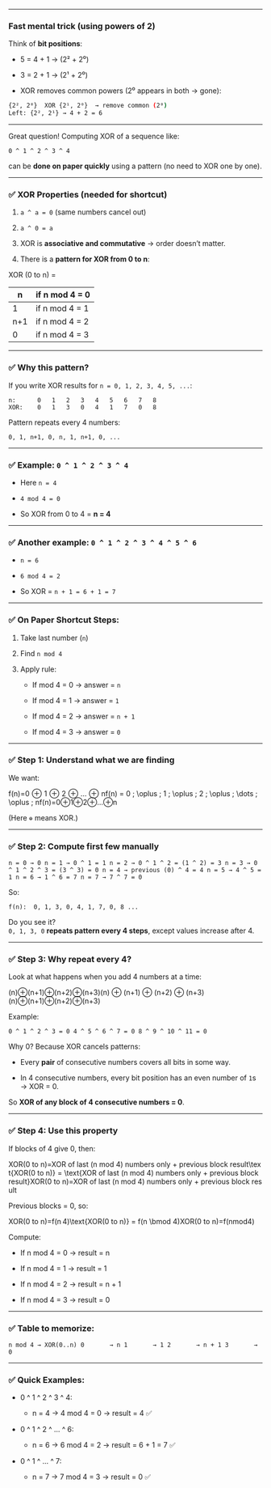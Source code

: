 
---

### **Fast mental trick (using powers of 2)**

Think of **bit positions**:

- 5 = 4 + 1 → (2² + 2⁰)
    
- 3 = 2 + 1 → (2¹ + 2⁰)
    
- XOR removes common powers (2⁰ appears in both → gone):
    
```sh
{2², 2⁰}  XOR {2¹, 2⁰}  → remove common (2⁰)
Left: {2², 2¹} → 4 + 2 = 6
```


---


Great question! Computing XOR of a sequence like:

`0 ^ 1 ^ 2 ^ 3 ^ 4`

can be **done on paper quickly** using a pattern (no need to XOR one by one).

---

### ✅ XOR Properties (needed for shortcut)

1. `a ^ a = 0` (same numbers cancel out)
    
2. `a ^ 0 = a`
    
3. XOR is **associative and commutative** → order doesn’t matter.
    
4. There is a **pattern for XOR from 0 to n**:
    


XOR (0 to n) = 

| n   | if n mod 4 = 0 |
| --- | -------------- |
| 1   | if n mod 4 = 1 |
| n+1 | if n mod 4 = 2 |
| 0   | if n mod 4 = 3 |


---

### ✅ Why this pattern?

If you write XOR results for `n = 0, 1, 2, 3, 4, 5, ...`:

```
n:      0   1   2   3   4   5   6   7   8
XOR:    0   1   3   0   4   1   7   0   8

```

Pattern repeats every 4 numbers:

`0, 1, n+1, 0, n, 1, n+1, 0, ...`

---

### ✅ Example: `0 ^ 1 ^ 2 ^ 3 ^ 4`

- Here `n = 4`
    
- `4 mod 4 = 0`
    
- So XOR from 0 to 4 = **n = 4**
    

---

### ✅ Another example: `0 ^ 1 ^ 2 ^ 3 ^ 4 ^ 5 ^ 6`

- `n = 6`
    
- `6 mod 4 = 2`
    
- So XOR = `n + 1 = 6 + 1 = 7`
    

---

### ✅ On Paper Shortcut Steps:

1. Take last number (`n`)
    
2. Find `n mod 4`
    
3. Apply rule:
    
    - If mod 4 = 0 → answer = `n`
        
    - If mod 4 = 1 → answer = `1`
        
    - If mod 4 = 2 → answer = `n + 1`
        
    - If mod 4 = 3 → answer = `0`

---

### ✅ Step 1: Understand what we are finding

We want:

f(n)=0  ⊕  1  ⊕  2  ⊕  …  ⊕  nf(n) = 0 \; \oplus \; 1 \; \oplus \; 2 \; \oplus \; \dots \; \oplus \; nf(n)=0⊕1⊕2⊕…⊕n

(Here `⊕` means XOR.)

---

### ✅ Step 2: Compute first few manually

`n = 0 → 0 n = 1 → 0 ^ 1 = 1 n = 2 → 0 ^ 1 ^ 2 = (1 ^ 2) = 3 n = 3 → 0 ^ 1 ^ 2 ^ 3 = (3 ^ 3) = 0 n = 4 → previous (0) ^ 4 = 4 n = 5 → 4 ^ 5 = 1 n = 6 → 1 ^ 6 = 7 n = 7 → 7 ^ 7 = 0`

So:

`f(n):  0, 1, 3, 0, 4, 1, 7, 0, 8 ...`

Do you see it?  
`0, 1, 3, 0` **repeats pattern every 4 steps**, except values increase after 4.

---

### ✅ Step 3: Why repeat every 4?

Look at what happens when you add 4 numbers at a time:

(n)⊕(n+1)⊕(n+2)⊕(n+3)(n) ⊕ (n+1) ⊕ (n+2) ⊕ (n+3)(n)⊕(n+1)⊕(n+2)⊕(n+3)

Example:

`0 ^ 1 ^ 2 ^ 3 = 0 4 ^ 5 ^ 6 ^ 7 = 0 8 ^ 9 ^ 10 ^ 11 = 0`

Why 0? Because XOR cancels patterns:

- Every **pair** of consecutive numbers covers all bits in some way.
    
- In 4 consecutive numbers, every bit position has an even number of `1`s → XOR = 0.
    

So **XOR of any block of 4 consecutive numbers = 0**.

---

### ✅ Step 4: Use this property

If blocks of 4 give 0, then:

XOR(0 to n)=XOR of last (n mod 4) numbers only + previous block result\text{XOR(0 to n)} = \text{XOR of last (n mod 4) numbers only + previous block result}XOR(0 to n)=XOR of last (n mod 4) numbers only + previous block result

Previous blocks = 0, so:

XOR(0 to n)=f(n  4)\text{XOR(0 to n)} = f(n \bmod 4)XOR(0 to n)=f(nmod4)

Compute:

- If n mod 4 = 0 → result = n
    
- If n mod 4 = 1 → result = 1
    
- If n mod 4 = 2 → result = n + 1
    
- If n mod 4 = 3 → result = 0
    

---

### ✅ Table to memorize:

`n mod 4 → XOR(0..n) 0       → n 1       → 1 2       → n + 1 3       → 0`

---

### ✅ Quick Examples:

- 0 ^ 1 ^ 2 ^ 3 ^ 4:
    
    - n = 4 → 4 mod 4 = 0 → result = 4 ✅
        
- 0 ^ 1 ^ 2 ^ ... ^ 6:
    
    - n = 6 → 6 mod 4 = 2 → result = 6 + 1 = 7 ✅
        
- 0 ^ 1 ^ ... ^ 7:
    
    - n = 7 → 7 mod 4 = 3 → result = 0 ✅